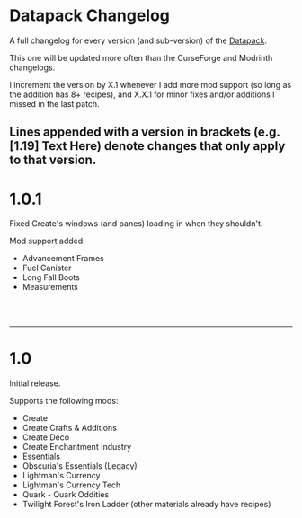 # Datapack Changelog

A full changelog for every version (and sub-version) of the [Datapack](https://www.curseforge.com/minecraft/data-packs/melting-recipe-compatability).

This one will be updated more often than the CurseForge and Modrinth changelogs.

I increment the version by X.1 whenever I add more mod support (so long as the addition has 8+ recipes), and X.X.1 for minor fixes and/or additions I missed in the last patch.

Lines appended with a version in brackets (e.g. [1.19] Text Here) denote changes that only apply to that version.
--------------------------------------------------

# 1.0.1

Fixed Create's windows (and panes) loading in when they shouldn't.

Mod support added:

- Advancement Frames
- Fuel Canister
- Long Fall Boots
- Measurements

<br /> <br />

--------------------------------------------------

# 1.0

Initial release.

Supports the following mods:

- Create
- Create Crafts & Additions
- Create Deco
- Create Enchantment Industry
- Essentials
- Obscuria's Essentials (Legacy)
- Lightman's Currency
- Lightman's Currency Tech
- Quark
- Quark Oddities
- Twilight Forest's Iron Ladder (other materials already have recipes)